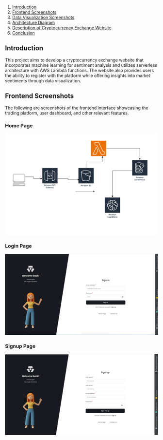 1. [Introduction](#introduction)
2. [Frontend Screenshots](#frontend-screenshots)
3. [Data Visualization Screenshots](#data-visualization-screenshots)
4. [Architecture Diagram](#architecture-diagram)
5. [Description of Cryptocurrency Exchange Website](#description-of-cryptocurrency-exchange-website)
6. [Conclusion](#conclusion)

## Introduction

This project aims to develop a cryptocurrency exchange website that incorporates machine learning for sentiment analysis and utilizes serverless architecture with AWS Lambda functions. The website also provides users the ability to register with the platform while offering insights into market sentiments through data visualization.

## Frontend Screenshots

The following are screenshots of the frontend interface showcasing the trading platform, user dashboard, and other relevant features.
### Home Page
![Frontend Interface](doc_images/architect_diagram.PNG)

### Login Page
![Login Page](doc_images/login.PNG)

### Signup Page
![Signup Page](doc_images/signup.PNG)

